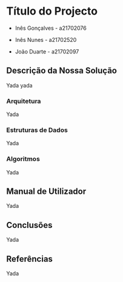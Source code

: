 # Título do Projecto

* Inês Gonçalves - a21702076

* Inês Nunes - a21702520

* João Duarte - a21702097

## Descrição da Nossa Solução

Yada yada

### Arquitetura

Yada

### Estruturas de Dados

Yada

### Algoritmos

Yada

## Manual de Utilizador

Yada

## Conclusões

Yada

## Referências

Yada